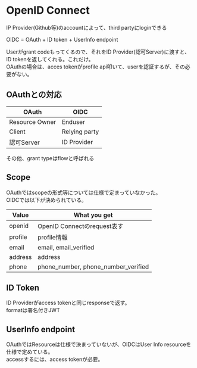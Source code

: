 # OpenID Connect

IP Provider(Github等)のaccountによって、third partyにloginできる

OIDC = OAuth + ID token + UserInfo endpoint

Userがgrant codeもってくるので、それをID Provider(認可Server)に渡すと、ID tokenを返してくれる。これだけ。  
OAuthの場合は、acces tokenがprofile api叩いて、userを認証するが、その必要がない。

## OAuthとの対応

| OAuth          | OIDC          |
| ---            | ---           |
| Resource Owner | Enduser       | 
| Client         | Relying party | 
| 認可Server     | ID Provider   |

その他、grant typeはflowと呼ばれる


## Scope

OAuthではscopeの形式等については仕様で定まっていなかった。  
OIDCでは以下が決められている。

| Value   | What you get                |
| ---     | ---                         |
| openid  | OpenID Connectのrequest表す |
| profile | profile情報                 |
| email   | email, email_verified       |
| address | address                     |
| phone   | phone_number, phone_number_verified |


## ID Token

ID Providerがaccess tokenと同じresponseで返す。  
formatは署名付きJWT


## UserInfo endpoint

OAuthではResourceは仕様で決まっていないが、OIDCはUser Info resourceを仕様で定めている。  
accessするには、access tokenが必要。
